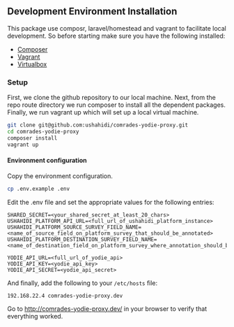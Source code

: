 ## Development Environment Installation

This package use composr, laravel/homestead and vagrant to facilitate local development. So before starting make sure you have the following installed:

- [Composer](https://getcomposer.org/)
- [Vagrant](https://www.vagrantup.com/)
- [Virtualbox](https://www.virtualbox.org/wiki/Downloads)

### Setup

First, we clone the github repository to our local machine. Next, from the repo route directory we run composer to install all the dependent packages. Finally, we run vagrant up which will set up a local virtual machine.

```bash
git clone git@github.com:ushahidi/comrades-yodie-proxy.git
cd comrades-yodie-proxy
composer install
vagrant up
```

#### Environment configuration

Copy the environment configuration.

```bash
cp .env.example .env
```

Edit the .env file and set the appropriate values for the following entries:

```
SHARED_SECRET=<your_shared_secret_at_least_20_chars>
USHAHIDI_PLATFORM_API_URL=<full_url_of_ushahidi_platform_instance>
USHAHIDI_PLATFORM_SOURCE_SURVEY_FIELD_NAME=<name_of_source_field_on_platform_survey_that_should_be_annotated>
USHAHIDI_PLATFORM_DESTINATION_SURVEY_FIELD_NAME=<name_of_destination_field_on_platform_survey_where_annotation_should_be_saved>

YODIE_API_URL=<full_url_of_yodie_api>
YODIE_API_KEY=<yodie_api_key>
YODIE_API_SECRET=<yodie_api_secret>
```

And finally, add the following to your `/etc/hosts` file:

```
192.168.22.4 comrades-yodie-proxy.dev
```

Go to http://comrades-yodie-proxy.dev/ in your browser to verify that everything worked.
